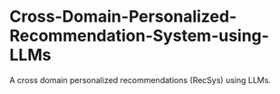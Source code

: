 # Cross-Domain-Personalized-Recommendation-System-using-LLMs
A cross domain personalized recommendations (RecSys) using LLMs.
